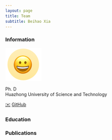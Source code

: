 ```yaml
---
layout: page
title: Team
subtitle: Beihao Xia
---
```

<!--
 * @Author: Conghao Wong
 * @Date: 2023-03-03 17:45:05
 * @LastEditors: Conghao Wong
 * @LastEditTime: 2023-03-03 18:34:24
 * @Description: file content
 * @Github: https://cocoon2wong.github.io
 * Copyright 2023 Conghao Wong, All Rights Reserved.
-->

<link rel="stylesheet" type="text/css" href="/assets/css/user.css">

### Information

<div class="cv_image">
    <div>
        <p></p>
        <img src="/assets/img/team/beihaoxia.png">
    </div>
    <div>
        <p>
            Ph. D <br/>
            Huazhong University of Science and Technology
        </p>
        <div>
            <a class="btn btn-info btn-lg get-started-btn" href="mailto:xbh_hust@hust.edu.cn">✉️</a>
            <a class="btn btn-info btn-lg get-started-btn" href="https://github.com/northocean">GitHub</a>
        </div>
    </div>
</div>

### Education

### Publications
